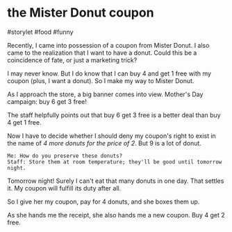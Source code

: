 # the Mister Donut coupon
#storylet #food #funny

Recently, I came into possession of a coupon from Mister Donut. I also came to the realization that I want to have a donut. Could this be a coincidence of fate, or just a marketing trick?

I may never know. But I do know that I can buy 4 and get 1 free with my coupon (plus, I want a donut). So I make my way to Mister Donut.

As I approach the store, a big banner comes into view. Mother's Day campaign: buy 6 get 3 free!

The staff helpfully points out that buy 6 get 3 free is a better deal than buy 4 get 1 free.

Now I have to decide whether I should deny my coupon's right to exist in the name of _4 more donuts for the price of 2_. But 9 is a lot of donut.

	Me: How do you preserve these donuts?
	Staff: Store them at room temperature; they'll be good until tomorrow night.

Tomorrow night! Surely I can't eat that many donuts in one day. That settles it. My coupon will fulfill its duty after all.

So I give her my coupon, pay for 4 donuts, and she boxes them up.

As she hands me the receipt, she also hands me a new coupon. Buy 4 get 2 free.
